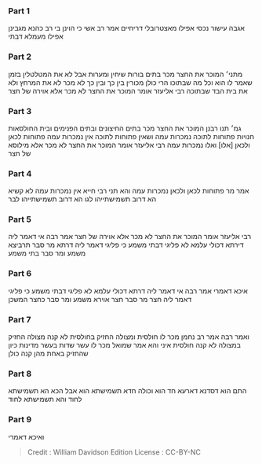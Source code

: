 
### Part 1
אגבה עישור נכסי אפילו מאצטרובלי דריחיים אמר רב אשי כי הוינן בי רב כהנא מגבינן אפילו מעמלא דבתי

### Part 2
מתני׳ המוכר את החצר מכר בתים בורות שיחין ומערות אבל לא את המטלטלין בזמן שאמר לו הוא וכל מה שבתוכו הרי כולן מכורין בין כך ובין כך לא מכר לא את המרחץ ולא את בית הבד שבתוכה רבי אליעזר אומר המוכר את החצר לא מכר אלא אוירה של חצר

### Part 3
גמ׳ תנו רבנן המוכר את החצר מכר בתים החיצונים ובתים הפנימים ובית החולסאות חנויות פתוחות לתוכה נמכרות עמה ושאין פתוחות לתוכה אין נמכרות עמה פתוחות לכאן ולכאן [אלו] ואלו נמכרות עמה רבי אליעזר אומר המוכר את החצר לא מכר אלא מילוסא של חצר

### Part 4
אמר מר פתוחות לכאן ולכאן נמכרות עמה והא תני רבי חייא אין נמכרות עמה לא קשיא הא דרוב תשמישתייהו לגו הא דרוב תשמישתייהו לבר

### Part 5
רבי אליעזר אומר המוכר את החצר לא מכר אלא אוירה של חצר אמר רבה אי דאמר ליה דירתא דכולי עלמא לא פליגי דבתי משמע כי פליגי דאמר ליה דרתא מר סבר תרביצא משמע ומר סבר בתי משמע

### Part 6
איכא דאמרי אמר רבה אי דאמר ליה דרתא דכולי עלמא לא פליגי דבתי משמע כי פליגי דאמר ליה חצר מר סבר חצר אוירא משמע ומר סבר כחצר המשכן

### Part 7
ואמר רבה אמר רב נחמן מכר לו חולסית ומצולה החזיק בחולסית לא קנה מצולה החזיק במצולה לא קנה חולסית איני והא אמר שמואל מכר לו עשר שדות בעשר מדינות כיון שהחזיק באחת מהן קנה כולן

### Part 8
התם הוא דסדנא דארעא חד הוא וכולה חדא תשמישתא הוא אבל הכא הא תשמישתא לחוד והא תשמישתא לחוד

### Part 9
ואיכא דאמרי

>Credit : William Davidson Edition
>License : CC-BY-NC